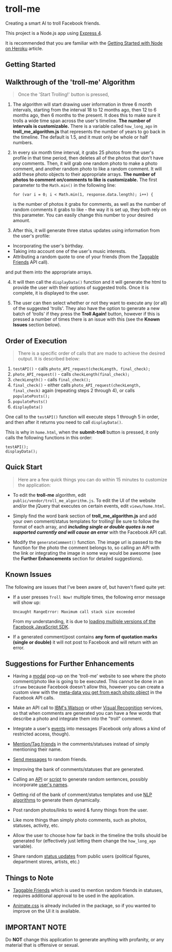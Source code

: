 # troll-me

Creating a smart AI to troll Facebook friends.

This project is a Node.js app using [Express 4](http://expressjs.com/).

It is recommended that you are familiar with the [Getting Started with Node on Heroku](https://devcenter.heroku.com/articles/getting-started-with-nodejs) article.

## Getting Started

## Walkthrough of the 'troll-me' Algorithm

> Once the 'Start Trolling!' button is pressed,

1. The algorithm will start drawing user information in three 6 month intervals, starting from the interval 18 to 12 months ago, then 12 to 6 months ago, then 6 months to the present. It does this to make sure it trolls a wide time span across the user's timeline. **The number of intervals is customizable.** There is a variable called ```how_long_ago``` in **troll_me_algorithm.js** that represents the number of years to go back in the timeline. The default is 1.5, and it must only be whole or half numbers.

2. In every six month time interval, it grabs 25 photos from the user's profile in that time period, then deletes all of the photos that don't have any comments. Then, it will grab one random photo to make a photo comment, and another random photo to like a random comment. It will add these photo objects to their appropriate arrays. **The number of photos to comment on/comments to like is customizable.** The first parameter to the ```Math.min()``` in the following line:
	```
	for (var i = 0; i < Math.min(1, response.data.length); i++) {
	```
	is the number of photos it grabs for comments, as well as the number of random comments it grabs to like - the way it is set up, they both rely on this parameter. You can easily change this number to your desired amount. 

3. After this, it will generate three status updates using information from the user's profile:  
  + Incorporating the user's birthday.  
  + Taking into account one of the user's music interests.  
  + Attributing a random quote to one of your friends (from the [Taggable Friends](https://developers.facebook.com/docs/graph-api/reference/v2.2/user/taggable_friends) API call).  

  and put them into the appropriate arrays.

4. It will then call the ```displayData()``` function and it will generate the html to provide the user with their options of suggested trolls. Once it is complete, it is displayed to the user.

5. The user can then select whether or not they want to execute any (or all) of the suggested 'trolls'. They also have the option to generate a new batch of 'trolls' if they press the **Troll Again!** button, however if this is pressed a number of times there is an issue with this (see the **Known Issues** section below).

## Order of Execution

> There is a specific order of calls that are made to achieve the desired output. It is described below:

1. ```testAPI()``` - calls ```photo_API_request(checkLength, final_check);```
2. ```photo_API_request()``` - calls ```checkLength(final_check);```
3. ```checkLength()``` - calls ```final_check();```
4. ```final_check()``` - either calls ```photo_API_request(checkLength, final_check)``` again (repeating steps 2 through 4), or calls ```populatePosts();```
5. ```populatePosts()```
6. ```displayData()```

One call to the ```testAPI()``` function will execute steps 1 through 5 in order, and then after it returns you need to call ```displayData()```.

This is why in ```home.html```, when the **submit-troll** button is pressed, it only calls the following functions in this order:
```
testAPI();
displayData();
```


## Quick Start

> Here are a few quick things you can do within 15 minutes to customize the application:

- To edit the **troll-me** algorithm, edit ```public/vendor/troll_me_algorithm.js```. To edit the UI of the website and/or the jQuery that executes on certain events, edit ```views/home.html```.

- Simply find the word bank section of **troll_me_algorithm.js** and add your own comment/status templates for trolling! Be sure to follow the format of each array, and **_including single or double quotes is not supported currently and will cause an error_** with the Facebook API call.

- Modify the ```generateComment()``` function. The image url is passed to the function for the photo the comment belongs to, so calling an API with the link or integrating the image in some way would be awesome (see the **Further Enhancements** section for detailed suggestions).

## Known Issues

The following are issues that I've been aware of, but haven't fixed quite yet:

- If a user presses ```Troll Now!``` multiple times, the following error message will show up:
	```
	Uncaught RangeError: Maximum call stack size exceeded
	```
	From my understanding, it is due to [loading multiple versions of the Facebook JavaScript SDK](http://neverblog.net/facebook-javascript-sdk-uncaught-rangeerror-maximum-call-stack-size-exceeded-error/).

- If a generated comment/post contains **any form of quotation marks (single or double)** it will not post to Facebook and will return with an error.

## Suggestions for Further Enhancements

- Having a [modal](http://foundation.zurb.com/docs/components/reveal.html) pop-up on the 'troll-me' website to see where the photo comment/photo like is going to be executed. This cannot be done in an ```iframe``` because Facebook doesn't allow this, however you can create a custom view with the [meta-data you get from each photo object](https://developers.facebook.com/docs/graph-api/reference/v2.2/photo) in the Facebook API calls.

- Make an API call to [IBM's Watson](http://www.ibm.com/smarterplanet/us/en/ibmwatson/developercloud/services-catalog.html) or other [Visual Recognition](http://blog.mashape.com/list-of-14-image-recognition-apis/) services, so that when comments are generated you can have a few words that describe a photo and integrate them into the "troll" comment.

- Integrate a user's [events](https://developers.facebook.com/docs/graph-api/reference/v2.2/event) into messages (Facebook only allows a kind of restricted access, though).

- [Mention/Tag friends](https://developers.facebook.com/docs/opengraph/using-actions/v2.2#mentions) in the comments/statuses instead of simply mentioning their name.

- [Send messages](https://developers.facebook.com/docs/sharing/reference/send-dialog) to random friends.

- Improving the bank of comments/statuses that are generated.

- Calling an [API](http://iheartquotes.com/api) or [script](http://www.htmlgoodies.com/JSBook/sentence.html) to generate random sentences, possibly incorporate [user's names](http://www.icndb.com/api/).

- Getting rid of the bank of comment/status templates and use [NLP algorithms](http://blog.mashape.com/list-of-25-natural-language-processing-apis/) to generate them dynamically.

- Post random photos/links to weird & funny things from the user.

- Like more things than simply photo comments, such as photos, statuses, activity, etc.

- Allow the user to choose how far back in the timeline the trolls should be generated for (effectively just letting them change the ```how_long_ago``` variable).

- Share random [status updates](https://developers.facebook.com/docs/graph-api/reference/v2.2/status) from public users (political figures, department stores, artists, etc.)

## Things to Note

- [Taggable Friends](https://developers.facebook.com/docs/graph-api/reference/v2.2/user/taggable_friends) which is used to mention random friends in statuses, requires additional approval to be used in the application.

- [Animate.css](http://daneden.github.io/animate.css/) is already included in the package, so if you wanted to improve on the UI it is available.

## IMPORTANT NOTE
Do **NOT** change this application to generate anything with profanity, or any material that is offensive or sexual.
